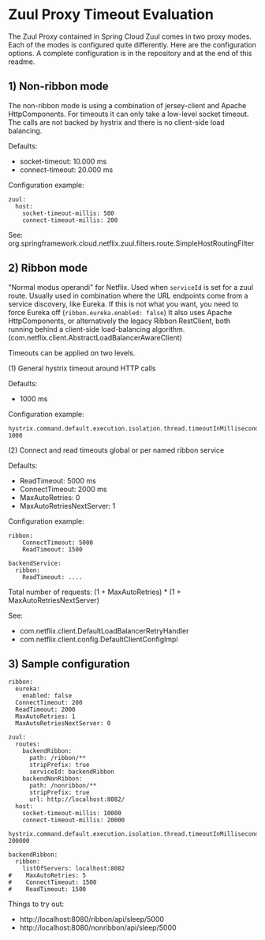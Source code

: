 # Zuul Proxy Timeout Evaluation

The Zuul Proxy contained in Spring Cloud Zuul comes in two proxy modes. Each of the modes is configured quite differently.
Here are the configuration options. A complete configuration is in the repository and at the end of this readme.


## 1) Non-ribbon mode

The non-ribbon mode is using a combination of jersey-client and Apache HttpComponents. For timeouts it can only take a
low-level socket timeout. The calls are not backed by hystrix and there is no client-side load balancing.

Defaults:

* socket-timeout: 10.000 ms
* connect-timeout: 20.000 ms

Configuration example:

```
zuul:
  host:
    socket-timeout-millis: 500
    connect-timeout-millis: 200
```

See: org.springframework.cloud.netflix.zuul.filters.route.SimpleHostRoutingFilter


## 2) Ribbon mode

"Normal modus operandi" for Netflix. Used when `serviceId` is set for a zuul route. Usually used in combination
where the URL endpoints come from a service discovery, like Eureka. If this is not what you want, you need to force
Eureka off (`ribbon.eureka.enabled: false`) It also uses Apache HttpComponents, or alternatively the legacy Ribbon RestClient,
both running behind a client-side load-balancing algorithm. (com.netflix.client.AbstractLoadBalancerAwareClient)

Timeouts can be applied on two levels.

(1) General hystrix timeout around HTTP calls

Defaults:
* 1000 ms

Configuration example:

```
hystrix.command.default.execution.isolation.thread.timeoutInMilliseconds: 1000
```

(2) Connect and read timeouts global or per named ribbon service

Defaults:

* ReadTimeout: 5000 ms
* ConnectTimeout: 2000 ms
* MaxAutoRetries: 0
* MaxAutoRetriesNextServer: 1

Configuration example:

```
ribbon:
    ConnectTimeout: 5000
    ReadTimeout: 1500

backendService:
  ribbon:
    ReadTimeout: ....

```

Total number of requests: (1 + MaxAutoRetries) * (1 + MaxAutoRetriesNextServer)

See:
* com.netflix.client.DefaultLoadBalancerRetryHandler
* com.netflix.client.config.DefaultClientConfigImpl


## 3) Sample configuration

```
ribbon:
  eureka:
    enabled: false
  ConnectTimeout: 200
  ReadTimeout: 2000
  MaxAutoRetries: 1
  MaxAutoRetriesNextServer: 0

zuul:
  routes:
    backendRibbon:
      path: /ribbon/**
      stripPrefix: true
      serviceId: backendRibbon
    backendNonRibbon:
      path: /nonribbon/**
      stripPrefix: true
      url: http://localhost:8082/
  host:
    socket-timeout-millis: 10000
    connect-timeout-millis: 20000

hystrix.command.default.execution.isolation.thread.timeoutInMilliseconds: 200000

backendRibbon:
  ribbon:
    listOfServers: localhost:8082
#    MaxAutoRetries: 5
#    ConnectTimeout: 1500
#    ReadTimeout: 1500
```

Things to try out:

* http://localhost:8080/ribbon/api/sleep/5000
* http://localhost:8080/nonribbon/api/sleep/5000
